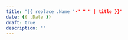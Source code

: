 ```yaml
---
title: "{{ replace .Name "-" " " | title }}"
date: {{ .Date }}
draft: true
description: ""
---
```


